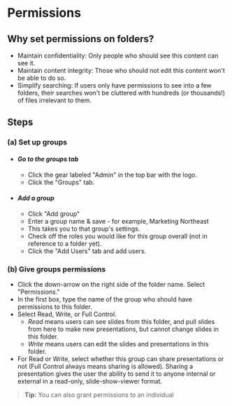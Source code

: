 # Permissions

## Why set permissions on folders? 
* Maintain confidentiality: Only people who should see this content can see it.
* Maintain content integrity: Those who should not edit this content won't be able to do so. 
* Simplify searching: If users only have permissions to see into a few folders, their searches won't be cluttered with hundreds (or thousands!) of files irrelevant to them. 

## Steps

### (a) Set up groups 

* #### _Go to the groups tab_ 
    * Click the gear labeled "Admin" in the top bar with the logo. 
    * Click the "Groups" tab. 

* #### _Add a group_ 
    * Click "Add group"
    * Enter a group name & save - for example, Marketing Northeast 
    * This takes you to that group's settings. 
    * Check off the roles you would like for this group overall (not in reference to a folder yet). 
    * Click the "Add Users" tab and add users.

### (b) Give groups permissions 
* Click the down-arrow on the right side of the folder name. Select "Permissions." 
* In the first box, type the name of the group who should have permissions to this folder. 
* <a name="readOnlyPermissionSetup"></a>Select Read, Write, or Full Control.
    * _Read_ means users can see slides from this folder, and pull slides from here to make new presentations, but cannot change slides in this folder. 
    * _Write_  means users can edit the slides and presentations in this folder. 
* For Read or Write, select whether this group can share presentations or not (Full Control always means sharing is allowed). Sharing a presentation gives the user the ability to send it to anyone internal or external in a read-only, slide-show-viewer format. 

> **Tip:** 
> You can also grant permissions to an individual
